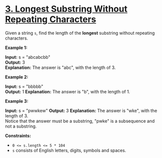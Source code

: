 # [3. Longest Substring Without Repeating Characters](https://leetcode.com/problems/longest-substring-without-repeating-characters/)


Given a string `s`, find the length of the **longest** substring without repeating characters.

**Example 1:**

**Input:** s = "abcabcbb"   
**Output:** 3  
**Explanation:** The answer is "abc", with the length of 3.  

**Example 2:**

**Input:** s = "bbbbb"  
**Output:** 1 
**Explanation:** The answer is "b", with the length of 1.  

**Example 3:**

**Input:** s = "pwwkew"
**Output:** 3
**Explanation:** The answer is "wke", with the length of 3.  
Notice that the answer must be a substring, "pwke" is a subsequence and not a substring.  

**Constraints:**

 - `0 <= s.length <= 5 * 104`
 - `s` consists of English letters, digits, symbols and spaces.
